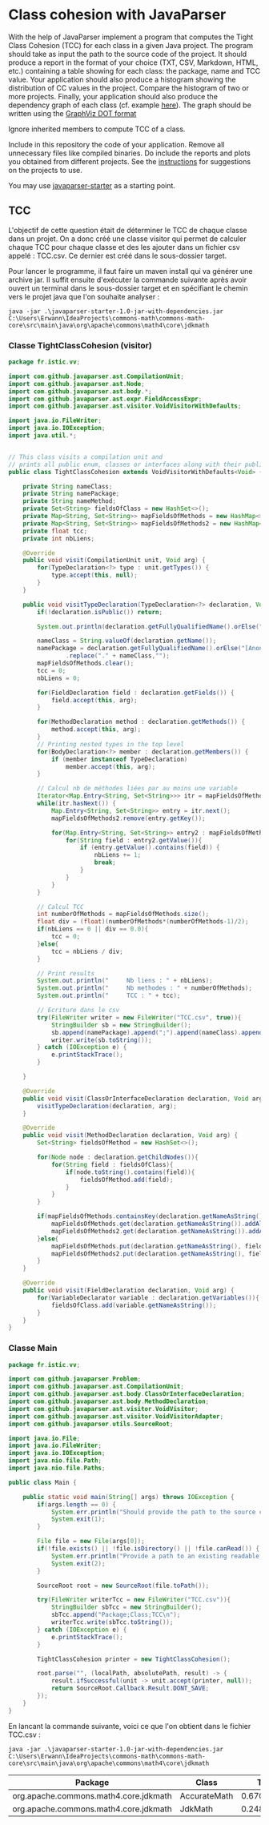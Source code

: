 # Class cohesion with JavaParser

With the help of JavaParser implement a program that computes the Tight Class Cohesion (TCC) for each class in a given Java project. The program should take as input the path to the source code of the project. It should produce a report in the format of your choice (TXT, CSV, Markdown, HTML, etc.) containing a table showing for each class: the package, name and TCC value. 
Your application should also produce a histogram showing the distribution of CC values in the project. Compare the histogram of two or more projects.
Finally, your application should also produce the dependency graph of each class (cf. example [here](https://people.irisa.fr/Benoit.Combemale/pub/course/vv/vv-textbook-v0.1.pdf#cohesion-graph)). The graph should be written using the [GraphViz DOT format](https://www.graphviz.org/)

Ignore inherited members to compute TCC of a class.

Include in this repository the code of your application. Remove all unnecessary files like compiled binaries. Do include the reports and plots you obtained from different projects. See the [instructions](../sujet.md) for suggestions on the projects to use.

You may use [javaparser-starter](../code/javaparser-starter) as a starting point.

## TCC

L'objectif de cette question était de déterminer le TCC de chaque classe dans un projet. On a donc créé une classe visitor qui permet de calculer chaque TCC pour chaque classe et des les ajouter dans un fichier csv appelé : TCC.csv. Ce dernier est créé dans le sous-dossier target.

Pour lancer le programme, il faut faire un maven install qui va générer une archive jar. Il suffit ensuite d'exécuter la commande suivante après avoir ouvert un terminal dans le sous-dossier target et en spécifiant le chemin vers le projet java que l'on souhaite analyser :
```
java -jar .\javaparser-starter-1.0-jar-with-dependencies.jar C:\Users\Erwann\IdeaProjects\commons-math\commons-math-core\src\main\java\org\apache\commons\math4\core\jdkmath
```

### Classe TightClassCohesion (visitor)
```java
package fr.istic.vv;

import com.github.javaparser.ast.CompilationUnit;
import com.github.javaparser.ast.Node;
import com.github.javaparser.ast.body.*;
import com.github.javaparser.ast.expr.FieldAccessExpr;
import com.github.javaparser.ast.visitor.VoidVisitorWithDefaults;

import java.io.FileWriter;
import java.io.IOException;
import java.util.*;


// This class visits a compilation unit and
// prints all public enum, classes or interfaces along with their public methods
public class TightClassCohesion extends VoidVisitorWithDefaults<Void> {

    private String nameClass;
    private String namePackage;
    private String nameMethod;
    private Set<String> fieldsOfClass = new HashSet<>();
    private Map<String, Set<String>> mapFieldsOfMethods = new HashMap<>();
    private Map<String, Set<String>> mapFieldsOfMethods2 = new HashMap<>();
    private float tcc;
    private int nbLiens;

    @Override
    public void visit(CompilationUnit unit, Void arg) {
        for(TypeDeclaration<?> type : unit.getTypes()) {
            type.accept(this, null);
        }
    }

    public void visitTypeDeclaration(TypeDeclaration<?> declaration, Void arg) {
        if(!declaration.isPublic()) return;

        System.out.println(declaration.getFullyQualifiedName().orElse("[Anonymous]"));

        nameClass = String.valueOf(declaration.getName());
        namePackage = declaration.getFullyQualifiedName().orElse("[Anonymous]")
                .replace("." + nameClass,"");
        mapFieldsOfMethods.clear();
        tcc = 0;
        nbLiens = 0;

        for(FieldDeclaration field : declaration.getFields()) {
            field.accept(this, arg);
        }

        for(MethodDeclaration method : declaration.getMethods()) {
            method.accept(this, arg);
        }
        // Printing nested types in the top level
        for(BodyDeclaration<?> member : declaration.getMembers()) {
            if (member instanceof TypeDeclaration)
                member.accept(this, arg);
        }

        // Calcul nb de méthodes liées par au moins une variable
        Iterator<Map.Entry<String, Set<String>>> itr = mapFieldsOfMethods.entrySet().iterator();
        while(itr.hasNext()) {
            Map.Entry<String, Set<String>> entry = itr.next();
            mapFieldsOfMethods2.remove(entry.getKey());

            for(Map.Entry<String, Set<String>> entry2 : mapFieldsOfMethods2.entrySet()){
                for(String field : entry2.getValue()){
                    if (entry.getValue().contains(field)) {
                        nbLiens += 1;
                        break;
                    }
                }
            }
        }

        // Calcul TCC
        int numberOfMethods = mapFieldsOfMethods.size();
        float div = (float)(numberOfMethods*(numberOfMethods-1)/2);
        if(nbLiens == 0 || div == 0.0){
            tcc = 0;
        }else{
            tcc = nbLiens / div;
        }

        // Print results
        System.out.println("     Nb liens : " + nbLiens);
        System.out.println("     Nb methodes : " + numberOfMethods);
        System.out.println("     TCC : " + tcc);

        // Ecriture dans le csv
        try(FileWriter writer = new FileWriter("TCC.csv", true)){
            StringBuilder sb = new StringBuilder();
            sb.append(namePackage).append(";").append(nameClass).append(";").append(tcc).append("\n");
            writer.write(sb.toString());
        } catch (IOException e) {
            e.printStackTrace();
        }

    }

    @Override
    public void visit(ClassOrInterfaceDeclaration declaration, Void arg) {
        visitTypeDeclaration(declaration, arg);
    }

    @Override
    public void visit(MethodDeclaration declaration, Void arg) {
        Set<String> fieldsOfMethod = new HashSet<>();

        for(Node node : declaration.getChildNodes()){
            for(String field : fieldsOfClass){
                if(node.toString().contains(field)){
                    fieldsOfMethod.add(field);
                }
            }
        }

        if(mapFieldsOfMethods.containsKey(declaration.getNameAsString())){
            mapFieldsOfMethods.get(declaration.getNameAsString()).addAll(fieldsOfMethod);
            mapFieldsOfMethods2.get(declaration.getNameAsString()).addAll(fieldsOfMethod);
        }else{
            mapFieldsOfMethods.put(declaration.getNameAsString(), fieldsOfMethod);
            mapFieldsOfMethods2.put(declaration.getNameAsString(), fieldsOfMethod);
        }
    }

    @Override
    public void visit(FieldDeclaration declaration, Void arg) {
        for(VariableDeclarator variable : declaration.getVariables()){
            fieldsOfClass.add(variable.getNameAsString());
        }
    }
}
```

### Classe Main
```java
package fr.istic.vv;

import com.github.javaparser.Problem;
import com.github.javaparser.ast.CompilationUnit;
import com.github.javaparser.ast.body.ClassOrInterfaceDeclaration;
import com.github.javaparser.ast.body.MethodDeclaration;
import com.github.javaparser.ast.visitor.VoidVisitor;
import com.github.javaparser.ast.visitor.VoidVisitorAdapter;
import com.github.javaparser.utils.SourceRoot;

import java.io.File;
import java.io.FileWriter;
import java.io.IOException;
import java.nio.file.Path;
import java.nio.file.Paths;

public class Main {

    public static void main(String[] args) throws IOException {
        if(args.length == 0) {
            System.err.println("Should provide the path to the source code");
            System.exit(1);
        }

        File file = new File(args[0]);
        if(!file.exists() || !file.isDirectory() || !file.canRead()) {
            System.err.println("Provide a path to an existing readable directory");
            System.exit(2);
        }

        SourceRoot root = new SourceRoot(file.toPath());

        try(FileWriter writerTcc = new FileWriter("TCC.csv")){
            StringBuilder sbTcc = new StringBuilder();
            sbTcc.append("Package;Class;TCC\n");
            writerTcc.write(sbTcc.toString());
        } catch (IOException e) {
            e.printStackTrace();
        }

        TightClassCohesion printer = new TightClassCohesion();

        root.parse("", (localPath, absolutePath, result) -> {
            result.ifSuccessful(unit -> unit.accept(printer, null));
            return SourceRoot.Callback.Result.DONT_SAVE;
        });
    }
}
```

En lancant la commande suivante, voici ce que l'on obtient dans le fichier TCC.csv :
```
java -jar .\javaparser-starter-1.0-jar-with-dependencies.jar C:\Users\Erwann\IdeaProjects\commons-math\commons-math-core\src\main\java\org\apache\commons\math4\core\jdkmath
```

| Package | Class | TCC |
| -------- | -------- | -------- |
| org.apache.commons.math4.core.jdkmath     | AccurateMath     | 0.6700337 |
| org.apache.commons.math4.core.jdkmath     | JdkMath     | 0.24816327 |
